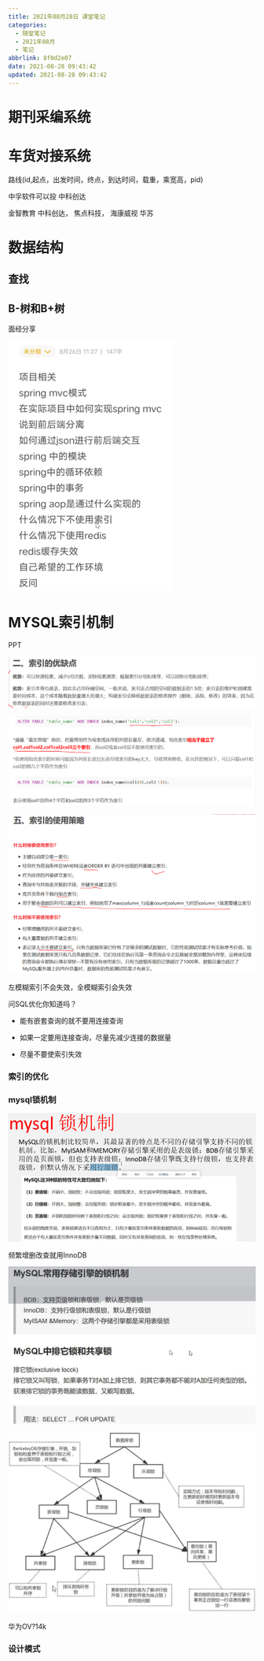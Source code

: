 ```yaml
---
title: 2021年08月28日 课堂笔记
categories:
  - 随堂笔记
  - 2021年08月
  - 笔记
abbrlink: 8f0d2e07
date: 2021-08-28 09:43:42
updated: 2021-08-28 09:43:42
---
```

# 期刊采编系统
# 车货对接系统
路线(id,起点，出发时间，终点，到达时间，载重，乘宽高，pid)


中孚软件可以投
中科创达

金智教育      中科创达，  焦点科技，  海康威视 华苏


# 数据结构
## 查找
## B-树和B+树



面经分享

![image-20210828105253316](https://raw.githubusercontent.com/lanlan2017/images/master/Blog/Sum/20210828105253.png)

# MYSQL索引机制

PPT

![image-20210828142632378](https://raw.githubusercontent.com/lanlan2017/images/master/Blog/Sum/20210828142632.png)

![image-20210828143158440](https://raw.githubusercontent.com/lanlan2017/images/master/Blog/Sum/20210828143158.png)

![image-20210828144440672](https://raw.githubusercontent.com/lanlan2017/images/master/Blog/Sum/20210828144440.png)



左模糊索引不会失效，全模糊索引会失效





问SQL优化你知道吗？

- 能有嵌套查询的就不要用连接查询
- 如果一定要用连接查询，尽量先减少连接的数据量

- 尽量不要使索引失效

### 索引的优化

### mysql锁机制

![image-20210828145322045](https://raw.githubusercontent.com/lanlan2017/images/master/Blog/Sum/20210828145322.png)

频繁增删改查就用InnoDB

![image-20210828145645204](https://raw.githubusercontent.com/lanlan2017/images/master/Blog/Sum/20210828145645.png)

![image-20210828145814792](https://raw.githubusercontent.com/lanlan2017/images/master/Blog/Sum/20210828145814.png)


华为OV?14k

### 设计模式

